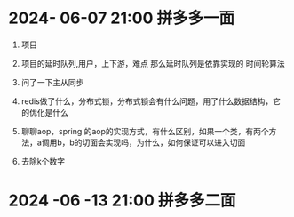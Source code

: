 

# 2024- 06-07  21:00 拼多多一面

1. 项目

2. 项目的延时队列,用户，上下游，难点
那么延时队列是依靠实现的
时间轮算法



3. 问了一下主从同步

4. redis做了什么，分布式锁，分布式锁会有什么问题，用了什么数据结构，它的优化是什么

5. 聊聊aop，spring 的aop的实现方式，有什么区别，如果一个类，有两个方法，a调用b，b的切面会实现吗，为什么，如何保证可以进入切面


6. 去除k个数字


# 2024 -06 -13 21:00 拼多多二面

